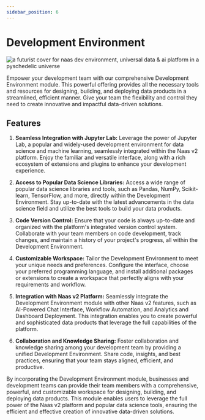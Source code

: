 ```yaml
---
sidebar_position: 6
---
```


# Development Environment

![a futurist cover for naas dev environment, universal data & ai platform in a pyschedelic universe](https://media.discordapp.net/attachments/1084579666175729694/1107829380522197055/jeymassa_a_futurist_cover_for_naas_development_environement_uni_ae859138-9bf7-4575-a582-2aa216c3f4ca.png?width=2180&height=1246)



Empower your development team with our comprehensive Development Environment module. This powerful offering provides all the necessary tools and resources for designing, building, and deploying data products in a streamlined, efficient manner. Give your team the flexibility and control they need to create innovative and impactful data-driven solutions.

## Features

1.  **Seamless Integration with Jupyter Lab:** Leverage the power of Jupyter Lab, a popular and widely-used development environment for data science and machine learning, seamlessly integrated within the Naas v2 platform. Enjoy the familiar and versatile interface, along with a rich ecosystem of extensions and plugins to enhance your development experience.
    
2.  **Access to Popular Data Science Libraries:** Access a wide range of popular data science libraries and tools, such as Pandas, NumPy, Scikit-learn, TensorFlow, and more, directly within the Development Environment. Stay up-to-date with the latest advancements in the data science field and utilize the best tools to build your data products.
    
3.  **Code Version Control:** Ensure that your code is always up-to-date and organized with the platform's integrated version control system. Collaborate with your team members on code development, track changes, and maintain a history of your project's progress, all within the Development Environment.
    
4.  **Customizable Workspace:** Tailor the Development Environment to meet your unique needs and preferences. Configure the interface, choose your preferred programming language, and install additional packages or extensions to create a workspace that perfectly aligns with your requirements and workflow.
    
5.  **Integration with Naas v2 Platform:** Seamlessly integrate the Development Environment module with other Naas v2 features, such as AI-Powered Chat Interface, Workflow Automation, and Analytics and Dashboard Deployment. This integration enables you to create powerful and sophisticated data products that leverage the full capabilities of the platform.
    
6.  **Collaboration and Knowledge Sharing:** Foster collaboration and knowledge sharing among your development team by providing a unified Development Environment. Share code, insights, and best practices, ensuring that your team stays aligned, efficient, and productive.
    

By incorporating the Development Environment module, businesses and development teams can provide their team members with a comprehensive, powerful, and customizable workspace for designing, building, and deploying data products. This module enables users to leverage the full power of the Naas v2 platform and popular data science tools, ensuring the efficient and effective creation of innovative data-driven solutions.